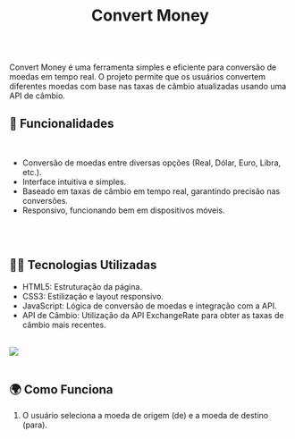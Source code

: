 <h1 align="center">Convert Money</h1>
<br>
<br>
<p>Convert Money é uma ferramenta simples e eficiente para conversão de moedas em tempo real. O projeto permite que os usuários convertem diferentes moedas com base nas taxas de câmbio atualizadas usando uma API de câmbio.</p>
<h2>🚀 Funcionalidades</h2>
<br>
<ul>
  <li>Conversão de moedas entre diversas opções (Real, Dólar, Euro, Libra, etc.).</li>
  <li>Interface intuitiva e simples.</li>
  <li>Baseado em taxas de câmbio em tempo real, garantindo precisão nas conversões.</li>
  <li>Responsivo, funcionando bem em dispositivos móveis.</li>
</ul>
<br>
<br>
<h2>🧑‍💻 Tecnologias Utilizadas</h2>
<ul>
  <li>HTML5: Estruturação da página.</li>
  <li>CSS3: Estilização e layout responsivo.</li>
  <li>JavaScript: Lógica de conversão de moedas e integração com a API.</li>
  <li>API de Câmbio: Utilização da API ExchangeRate para obter as taxas de câmbio mais recentes.</li>
</ul>
<br>
<img src="https://github.com/alencarpereira/currency-convert-ale/blob/main/assets/currency.png?raw=true">
<br>
<br>
<h2>🌍 Como Funciona</h2>
<ol>
  <li>O usuário seleciona a moeda de origem (de) e a moeda de destino (para).</li>
</ol>
